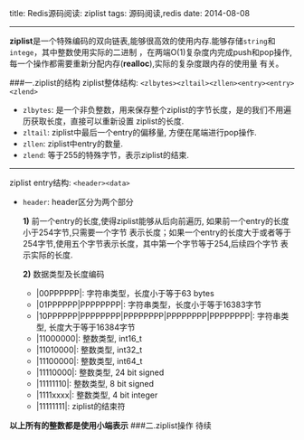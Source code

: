 title: Redis源码阅读: ziplist 
tags: 源码阅读,redis
date: 2014-08-08
***
**ziplist**是一个特殊编码的双向链表,能够很高效的使用内存.能够存储`string`和`intege`，其中整数使用实际的二进制
，在两端O(1)复杂度内完成push和pop操作,每一个操作都需要重新分配内存(**realloc**),实际的复杂度跟内存的使用量
有关。

###一.ziplist的结构
ziplist整体结构:
`<zlbytes><zltail><zllen><entry><entry><zlend>`

* `zlbytes`: 是一个非负整数，用来保存整个ziplist的字节长度，是的我们不用遍历获取长度，直接可以重新设置
ziplist的长度.
* `zltail`: ziplist中最后一个entry的偏移量, 方便在尾端进行pop操作. 
* `zllen`: ziplist中entry的数量.
* `zlend`: 等于255的特殊字节，表示ziplist的结束.
***
ziplist entry结构: `<header><data>`

* `header`: header区分为两个部分 
        
    **1)** 前一个entry的长度,使得ziplist能够从后向前遍历, 如果前一个entry的长度小于254字节,只需要一个字节
表示长度；如果一个entry的长度大于或者等于254字节,使用五个字节表示长度，其中第一个字节等于254,后续四个字节
表示实际的长度.
    
    **2)** 数据类型及长度编码
    * |00PPPPPP|: 字符串类型，长度小于等于63 bytes
    * |01PPPPPP|PPPPPPPP|: 字符串类型，长度小于等于16383字节
    * |10PPPPPP|PPPPPPPP|PPPPPPPP|PPPPPPPP|PPPPPPPP|: 字符串类型, 长度大于等于16384字节
    * |11000000|: 整数类型, int16_t
    * |11010000|: 整数类型, int32_t
    * |11100000|: 整数类型, int64_t
    * |11110000|: 整数类型, 24 bit signed
    * |11111110|: 整数类型, 8 bit signed
    * |1111xxxx|: 整数类型, 4 bit integer
    * |11111111|: ziplist的结束符

**以上所有的整数都是使用小端表示**
###二.ziplist操作
待续

